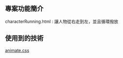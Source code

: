 ## 專案功能簡介

characterRunning.html : 讓人物從右走到左，並且循環撥放

## 使用到的技術

[animate.css](https://animate.style/)
